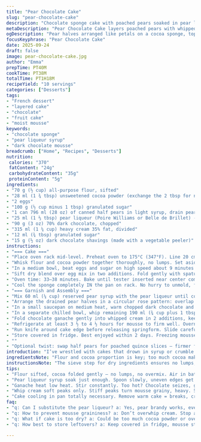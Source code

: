 ```yaml
---
title: "Pear Chocolate Cake"
slug: "pear-chocolate-cake"
description: "Chocolate sponge cake with poached pears soaked in pear liqueur and layered with whipped chocolate mousse. Uses cocoa and flour combined carefully to keep air in the batter. Liqueur-infused syrup adds moisture. Dark chocolate melts into cream creating rich mousse topping. Garnished with chocolate shavings. Pears arranged like petals. Cooling time crucial for mousse set. Balanced sweet, tart, and bitter elements."
metaDescription: "Pear Chocolate Cake layers poached pears with whipped chocolate mousse on a cocoa sponge. Cool sponge, soft peaks, chilled mousse, fresh pear petals form each slice."
ogDescription: "Pear halves arranged like petals on a cocoa sponge, topped with whipped chocolate mousse. Chill well, watch texture, slice careful. Dark chocolate shavings finish."
focusKeyphrase: "Pear Chocolate Cake"
date: 2025-09-24
draft: false
image: pear-chocolate-cake.jpg
author: "Emma"
prepTime: PT40M
cookTime: PT38M
totalTime: PT1H18M
recipeYield: "10 servings"
categories: ["Desserts"]
tags:
- "French dessert"
- "layered cake"
- "chocolate"
- "fruit cake"
- "moist mousse"
keywords:
- "chocolate sponge"
- "pear liqueur syrup"
- "dark chocolate mousse"
breadcrumb: ["Home", "Recipes", "Desserts"]
nutrition: 
 calories: "370"
 fatContent: "24g"
 carbohydrateContent: "35g"
 proteinContent: "5g"
ingredients:
- "70 g (½ cup) all-purpose flour, sifted"
- "28 ml (1 ¾ tbsp) unsweetened cocoa powder (exchange the 2 tbsp for natural cocoa for deeper flavor)"
- "2 eggs"
- "100 g (½ cup minus 1 tbsp) granulated sugar"
- "1 can 796 ml (28 oz) of canned half pears in light syrup, drain pears and reserve syrup"
- "25 ml (1 ⅔ tbsp) pear liqueur (Poire Williams or Belle de Brillet) - replace with pear brandy if unavailable"
- "90 g (3 oz) 70% dark chocolate, chopped"
- "315 ml (1 ¼ cup) heavy cream 35% fat, divided"
- "12 ml (¾ tbsp) granulated sugar"
- "15 g (½ oz) dark chocolate shavings (made with a vegetable peeler)"
instructions:
- "=== Cake ==="
- "Place oven rack mid-level. Preheat oven to 175°C (347°F). Line 20 cm (8-inch) springform pan with parchment. Skip buttering; parchment helps easy release without greasy mess."
- "Whisk flour and cocoa powder together thoroughly, no lumps. Set aside."
- "In a medium bowl, beat eggs and sugar on high speed about 9 minutes. Look for when volume triples, thick and pale, that ribbon effect when scoop and drop mix back onto surface. Can’t rush this step; air in batter critical for sponge lift."
- "Sift dry blend over egg mix in two additions. Fold gently with spatula or whisk, no overmixing. Just enough to blend dry with wet. The trick - keep those air bubbles intact. Dump into prepared pan evenly."
- "Oven time: 33–38 minutes. Bake until tester inserted near center comes out mostly clean with a few moist crumbs. Underbaking creates soggy texture; overbaking dries out sponge. Visual cues matter more than exact minutes."
- "Cool the sponge completely IN the pan on rack. No hurry to unmold, fragile while warm."
- "=== Garnish and Assembly ==="
- "Mix 60 ml (¼ cup) reserved pear syrup with the pear liqueur until combined. Pour this syrup over cooled cake evenly, spooning gently to avoid soaking the edges too much and breaking the crust."
- "Arrange the drained pear halves in a circular rose pattern: overlap glossy sides for a visual petal effect. Don’t overcrowd; each slice should get covered by mousse."
- "In a small saucepan on medium heat, warm chopped dark chocolate and 125 ml (½ cup) cream. Stir frequently until smooth and glossy; don’t let it boil. If lumpy, off heat and keep stirring until melted. Cool the chocolate ganache slightly, stirring intermittently to prevent skin."
- "In a separate chilled bowl, whip remaining 190 ml (¾ cup plus 1 tbsp) cream with sugar until soft peaks form. Not stiff. Soft peaks ensure mousse lightness."
- "Fold chocolate ganache gently into whipped cream in 2 additions, keeping air. Pour this mousse evenly over pears and cake. Smooth top or rustic peaks, both fit here."
- "Refrigerate at least 3 ½ to 4 ½ hours for mousse to firm well. Overnight fine, but if rushed chill longer in freezer wrapped well—15 minutes max to avoid ice crystals."
- "Run knife around cake edge before releasing springform. Slide carefully onto plate. Finish with fresh dark chocolate shavings scattered atop for crunch and visual contrast."
- "Store covered in fridge. Best enjoyed within 2 days. Freezing mousse can dull texture."
- ""
- "Optional twist: swap half pears for poached quince slices – firmer fruit holds shape better under mousse. Liqueur swap with calvados adds warmth and depth."
introduction: "I’ve wrestled with cakes that drown in syrup or crumble post-soak. This one’s about patience and watching the batter like a hawk. You whisk eggs, sugar, and coax air bubbles like coaxing a stubborn souffle. Cocoa brings bitterness, balancing pears’ sweetness. The mousse? Chocolate folded into softly whipped cream, feather-light but set enough to hold fruit in place. The pear arrangement triggers that satisfying visual payoff—the messy, rustic look just doesn’t cut it here. A splash of pear brandy or liqueur lifts the aroma making the whole kitchen smell like a patisserie dream. Watching the mousse settle, the chocolate shine, all worth the wait. Keep a close eye on sponge texture—too dry, too wet, a delicate balance with big impact."
ingredientsNote: "Flour and cocoa proportion is key; too much cocoa makes sponge dry, too little means weak chocolate taste. Natural unsweetened cocoa powder edges out processed for richer notes. Eggs beaten with sugar until tripled—you won’t fluff beyond air capture without patient whisking or a stand mixer. Pear liqueur adds sophistication but brandy or even a dash of pear extract works. For chocolate, 70% dark balances bitter and sweet; less than 60% muddies the mousse. Cream—keep well chilled for stable peaks; overwhip and mousse turns grainy. Chocolate shavings add texture contrast but grated chocolate or even crushed candied nuts would work if allergies present. Canned pears save time but fresh poached pears bring freshness; just control moisture to not soak sponge too much."
instructionsNote: "The sieve step for dry ingredients ensures no lumps, blending them gently protects trapped air, crucial for sponge lift. Whisk eggs with sugar until thick and ribbon stage—no shortcuts here. Baking time adjusts with oven behavior; pull once tester shows moist crumbs or just clean, never dry. Cool completely in pan to avoid breakage when unmolding. Pour syrup mixture carefully—too much softens edges; retaining some crispness is fine. Heat chocolate with cream low and slow—don’t overheat or seize happens. Whip cream to soft peaks; too firm mousse becomes dense and grainy; fold chocolate ganache gently to preserve lightness. The chilling time varies—test mousse firmness by gentle poke. Warm knife around edges aids clean release. Shaving chocolate last minute avoids moisture softening shavings. Alternative fruit options introduce fun variations but watch for moisture content."
tips:
- "Flour sifted, cocoa folded gently — no lumps, no overmix. Air in batter must stay or sponge turns dense. Watch the texture, ribbon stage for eggs and sugar key. Can’t rush whisk time, volume means lift in oven. Use high speed mixer or elbow grease."
- "Pear liqueur syrup soak just enough. Spoon slowly, uneven edges get soggy fast if soaked too much. Reserve syrup for moist surface without breaking crumb. Can swap liqueur for pear brandy, also add dash of calvados for aroma twist. Fresh poached pears need moisture control."
- "Ganache heat low heat. Stir constantly. Too hot? Chocolate seizes, grainy mess no fix except scrap or add fat. If lumpy, off heat keep stirring to melt fully. Cool ganache before folding to avoid breaking whipped cream peaks."
- "Whip cream soft peaks only. Stiff peaks turn mousse grainy, heavy. Soft peaks keep lightness. Folding ganache in two parts keeps air. Fold carefully, don’t rush or mix becomes flat paste. Cold bowl and cream preserve whip stability."
- "Cake cooling in pan totally necessary. Remove warm cake = breaks, cracks. Let sponge cool fully on rack to keep shape. Knife warmed in hot water before releasing pan edges helps clean release. Chill mousse minimum 3.5 hours; freezing too long creates ice crystals."
faq:
- "q: Can I substitute the pear liqueur? a: Yes, pear brandy works, even a good pear extract in a pinch. Flavor changes slightly, less booze sharpness. Calvados adds warmth but different note. Adjust syrup sweetness accordingly."
- "q: How to prevent mousse graininess? a: Don’t overwhip cream. Stop at soft peaks for light texture. Also cool ganache fully before folding. If ganache warm, breaks cream structure. Folding gently preserves air pockets, not beating hard."
- "q: What if cake is too dry? a: Could be too much cocoa powder or overbaking. Pull tester earlier when crumbs still shiny, never fully dry. Syrup soak helps moisture but don’t drown edges or crust weakens. Sift flour carefully to avoid dense batter."
- "q: How best to store leftovers? a: Keep covered in fridge, mousse stable 2 days tops. Freezing not great — mousse texture dulls, ice crystals form. Cake can hold a day outside fridge if well covered, but humidity affects crumb and cream stability."

---
```

